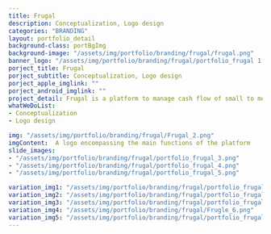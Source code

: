 ```yaml
---
title: Frugal
description: Conceptualization, Logo design
categories: "BRANDING"
layout: portfolio_detail
background-class: portBgImg
background-image: "/assets/img/portfolio/branding/frugal/frugal.png"
banner_logo: "/assets/img/portfolio/branding/frugal/portfolio_frugal 1.png"
porject_title: Frugal
porject_subtitle: Conceptualization, Logo design
porject_apple_imglink: ""
porject_android_imglink: ""
project_detail: Frugal is a platform to manage cash flow of small to medium enterprises and allocation to different cost centers. Thus optimizing the expenditure and increasing the corpus fund of the organization. The particular logo for the platform should convey the ideas of finance and allocation. Also the theme and visual appeal of the platform suggests the logo should follow a clean and sleek visual style 
whatWeDoList:
- Conceptualization
- Logo design

img: "/assets/img/portfolio/branding/frugal/Frugal_2.png"
imgContent:  A logo encompassing the main functions of the platform
slide_images:
- "/assets/img/portfolio/branding/frugal/portfolio_frugal_3.png"
- "/assets/img/portfolio/branding/frugal/portfolio_frugal_4.png"
- "/assets/img/portfolio/branding/frugal/portfolio_frugal_5.png"

variation_img1: "/assets/img/portfolio/branding/frugal/portfolio_frugal 5A.jpg"
variation_img2: "/assets/img/portfolio/branding/frugal/portfolio_frugal 5B.jpg"
variation_img3: "/assets/img/portfolio/branding/frugal/portfolio_frugal 5C.png"
variation_img4: "/assets/img/portfolio/branding/frugal/Frugle_6.png"
variation_img5: "/assets/img/portfolio/branding/frugal/portfolio_frugal 6.jpg"
---
```

